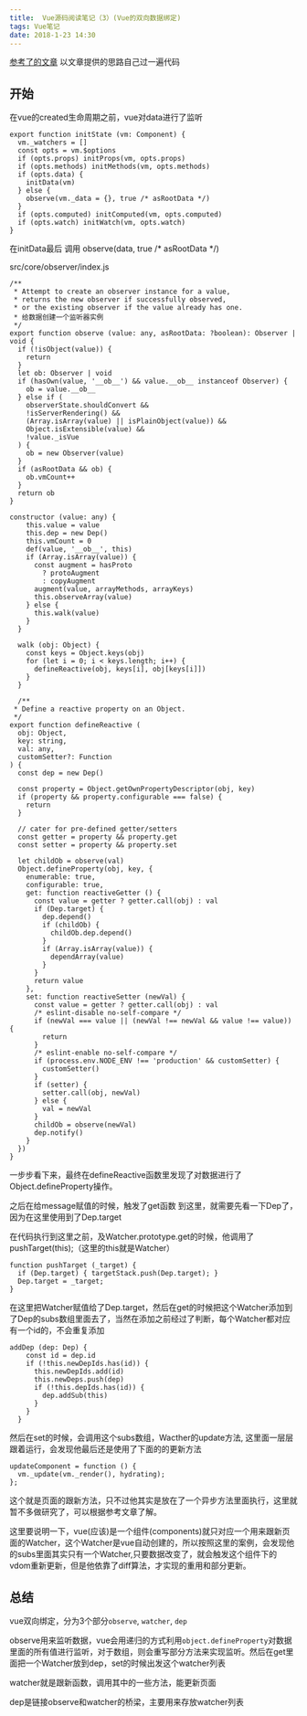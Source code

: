 ```yaml
---
title:  Vue源码阅读笔记（3）(Vue的双向数据绑定)
tags: Vue笔记
date: 2018-1-23 14:30
---
```


[参考了的文章](https://github.com/liutao/vue2.0-source/blob/master/%E5%8F%8C%E5%90%91%E6%95%B0%E6%8D%AE%E7%BB%91%E5%AE%9A.md)
以文章提供的思路自己过一遍代码

## 开始

在vue的created生命周期之前，vue对data进行了监听

```
export function initState (vm: Component) {
  vm._watchers = []
  const opts = vm.$options
  if (opts.props) initProps(vm, opts.props)
  if (opts.methods) initMethods(vm, opts.methods)
  if (opts.data) {
    initData(vm)
  } else {
    observe(vm._data = {}, true /* asRootData */)
  }
  if (opts.computed) initComputed(vm, opts.computed)
  if (opts.watch) initWatch(vm, opts.watch)
}
```

在initData最后
调用 observe(data, true /* asRootData */)

src/core/observer/index.js
``` 
/**
 * Attempt to create an observer instance for a value,
 * returns the new observer if successfully observed,
 * or the existing observer if the value already has one.
 * 给数据创建一个监听器实例
 */
export function observe (value: any, asRootData: ?boolean): Observer | void {
  if (!isObject(value)) {
    return
  }
  let ob: Observer | void
  if (hasOwn(value, '__ob__') && value.__ob__ instanceof Observer) {
    ob = value.__ob__
  } else if (
    observerState.shouldConvert &&
    !isServerRendering() &&
    (Array.isArray(value) || isPlainObject(value)) &&
    Object.isExtensible(value) &&
    !value._isVue
  ) {
    ob = new Observer(value)
  }
  if (asRootData && ob) {
    ob.vmCount++
  }
  return ob
}

constructor (value: any) {
    this.value = value
    this.dep = new Dep()
    this.vmCount = 0
    def(value, '__ob__', this)
    if (Array.isArray(value)) {
      const augment = hasProto
        ? protoAugment
        : copyAugment
      augment(value, arrayMethods, arrayKeys)
      this.observeArray(value)
    } else {
      this.walk(value)
    }
  }

  walk (obj: Object) {
    const keys = Object.keys(obj)
    for (let i = 0; i < keys.length; i++) {
      defineReactive(obj, keys[i], obj[keys[i]])
    }
  }

  /**
 * Define a reactive property on an Object.
 */
export function defineReactive (
  obj: Object,
  key: string,
  val: any,
  customSetter?: Function
) {
  const dep = new Dep()

  const property = Object.getOwnPropertyDescriptor(obj, key)
  if (property && property.configurable === false) {
    return
  }

  // cater for pre-defined getter/setters
  const getter = property && property.get
  const setter = property && property.set

  let childOb = observe(val)
  Object.defineProperty(obj, key, {
    enumerable: true,
    configurable: true,
    get: function reactiveGetter () {
      const value = getter ? getter.call(obj) : val
      if (Dep.target) {
        dep.depend()
        if (childOb) {
          childOb.dep.depend()
        }
        if (Array.isArray(value)) {
          dependArray(value)
        }
      }
      return value
    },
    set: function reactiveSetter (newVal) {
      const value = getter ? getter.call(obj) : val
      /* eslint-disable no-self-compare */
      if (newVal === value || (newVal !== newVal && value !== value)) {
        return
      }
      /* eslint-enable no-self-compare */
      if (process.env.NODE_ENV !== 'production' && customSetter) {
        customSetter()
      }
      if (setter) {
        setter.call(obj, newVal)
      } else {
        val = newVal
      }
      childOb = observe(newVal)
      dep.notify()
    }
  })
}

```
一步步看下来，最终在defineReactive函数里发现了对数据进行了Object.defineProperty操作。

之后在给message赋值的时候，触发了get函数
到这里，就需要先看一下Dep了，因为在这里使用到了Dep.target

在代码执行到这里之前，及Watcher.prototype.get的时候，他调用了pushTarget(this);（这里的this就是Watcher）

```
function pushTarget (_target) {
  if (Dep.target) { targetStack.push(Dep.target); }
  Dep.target = _target;
}
```

在这里把Watcher赋值给了Dep.target，然后在get的时候把这个Watcher添加到了Dep的subs数组里面去了，当然在添加之前经过了判断，每个Watcher都对应有一个id的，不会重复添加

```
addDep (dep: Dep) {
    const id = dep.id
    if (!this.newDepIds.has(id)) {
      this.newDepIds.add(id)
      this.newDeps.push(dep)
      if (!this.depIds.has(id)) {
        dep.addSub(this)
      }
    }
  }
```

然后在set的时候，会调用这个subs数组，Wacther的update方法, 这里面一层层跟着运行，会发现他最后还是使用了下面的的更新方法

```
updateComponent = function () {
  vm._update(vm._render(), hydrating);
};
```
这个就是页面的跟新方法，只不过他其实是放在了一个异步方法里面执行，这里就暂不多做研究了，可以根据参考文章了解。

这里要说明一下，vue(应该)是一个组件(components)就只对应一个用来跟新页面的Watcher，这个Watcher是vue自动创建的，所以按照这里的案例，会发现他的subs里面其实只有一个Watcher,只要数据改变了，就会触发这个组件下的vdom重新更新，但是他依靠了diff算法，才实现的重用和部分更新。

## 总结

vue双向绑定，分为3个部分`observe`, `watcher`, `dep`

observe用来监听数据，vue会用递归的方式利用`object.defineProperty`对数据里面的所有值进行监听，对于数组，则会重写部分方法来实现监听。然后在get里面把一个Watcher放到dep，set的时候出发这个watcher列表

watcher就是跟新函数，调用其中的一些方法，能更新页面

dep是链接observe和watcher的桥梁，主要用来存放watcher列表
